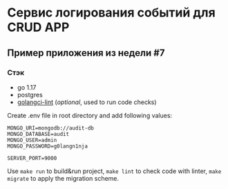 # Сервис логирования событий для CRUD APP
## Пример приложения из недели #7

### Стэк
- go 1.17
- postgres
- [golangci-lint](https://github.com/golangci/golangci-lint) (<i>optional</i>, used to run code checks)

Create .env file in root directory and add following values:
```dotenv
MONGO_URI=mongodb://audit-db
MONGO_DATABASE=audit
MONGO_USER=admin
MONGO_PASSWORD=g0langn1nja

SERVER_PORT=9000
```

Use `make run` to build&run project, `make lint` to check code with linter, `make migrate` to apply the migration scheme.